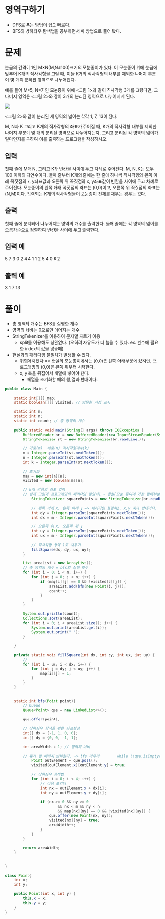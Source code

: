 # 영역구하기
- DFS로 푸는 방법이 쉽고 빠르다.
- BFS와 상하좌우 탐색법을 공부하면서 이 방법으로 풀어 봤다.

# 문제
눈금의 간격이 1인 M×N(M,N≤100)크기의 모눈종이가 있다. 이 모눈종이 위에 눈금에 맞추어 K개의 직사각형을 그릴 때, 이들 K개의 직사각형의 내부를 제외한 나머지 부분이 몇 개의 분리된 영역으로 나누어진다.

예를 들어 M=5, N=7 인 모눈종이 위에 <그림 1>과 같이 직사각형 3개를 그렸다면, 그 나머지 영역은 <그림 2>와 같이 3개의 분리된 영역으로 나누어지게 된다.

![](https://www.acmicpc.net/upload/images/zzJD2aQyF5Rm4IlOt.png)

<그림 2>와 같이 분리된 세 영역의 넓이는 각각 1, 7, 13이 된다.

M, N과 K 그리고 K개의 직사각형의 좌표가 주어질 때, K개의 직사각형 내부를 제외한 나머지 부분이 몇 개의 분리된 영역으로 나누어지는지, 그리고 분리된 각 영역의 넓이가 얼마인지를 구하여 이를 출력하는 프로그램을 작성하시오.

## 입력
첫째 줄에 M과 N, 그리고 K가 빈칸을 사이에 두고 차례로 주어진다. M, N, K는 모두 100 이하의 자연수이다. 둘째 줄부터 K개의 줄에는 한 줄에 하나씩 직사각형의 왼쪽 아래 꼭짓점의 x, y좌표값과 오른쪽 위 꼭짓점의 x, y좌표값이 빈칸을 사이에 두고 차례로 주어진다. 모눈종이의 왼쪽 아래 꼭짓점의 좌표는 (0,0)이고, 오른쪽 위 꼭짓점의 좌표는(N,M)이다. 입력되는 K개의 직사각형들이 모눈종이 전체를 채우는 경우는 없다.

## 출력
첫째 줄에 분리되어 나누어지는 영역의 개수를 출력한다. 둘째 줄에는 각 영역의 넓이를 오름차순으로 정렬하여 빈칸을 사이에 두고 출력한다.

## 입력 예
5 7 3
0 2 4 4
1 1 2 5
4 0 6 2

## 출력 예
3
1 7 13

# 풀이
- 총 영역의 개수는 BFS를 실행한 개수
- 영역의 너비는 0으로만 이어지는 개수
- StringTokenizer를 이용하여 문자열 자르기 이용
	- split를 이용해도 상관없다. (오히려 자유도가 더 높을 수 있다. ex. 변수에 필요한 index의 값을 넣을때)
- 현실과의 패러다임 불일치가 발생할 수 있다.
	- 뒤집어져있다 => 현실의 모눈종이에서는 (0,0)은 왼쪽 아래부분에 있지만, 프로그래밍의 (0,0)은 왼쪽 위부터 시작한다. 
	- x, y 축을 뒤집어서 배열에 넣어야 한다.
		- 배열을 초기화할 때의 행,열과 반대이다.
``` java
public class Main {  
  
    static int[][] map;  
    static boolean[][] visited; // 방문한 지점 표시  
  
    static int m;  
    static int n;  
    static int count; // 총 영역의 개수  
  
    public static void main(String[] args) throws IOException {  
        BufferedReader br = new BufferedReader(new InputStreamReader(System.in));  
        StringTokenizer st = new StringTokenizer(br.readLine());  
  
        // 가로(m)  세로(n) 직사각형개수(k)  
        m = Integer.parseInt(st.nextToken());  
        n = Integer.parseInt(st.nextToken());  
        int k = Integer.parseInt(st.nextToken());  
  
        // 초기화  
        map = new int[m][n];  
        visited = new boolean[m][n];  
  
        // k개 만큼의 좌표 입력  
        // 실제 그림과 프로그래밍의 패러다임 불일치1 - 현실(모눈 종이에 가장 밑에부분이 0,0) / 프로그래밍(가장 윗부분이 0,0)        // => x 축을 뒤집어야 한다.        for (int i = 0; i < k; i++) {  
            StringTokenizer squarePoints = new StringTokenizer(br.readLine());  
  
            // 왼쪽 아래 x, 왼쪽 아래 y => 패러다임 불일치2. x,y 축이 반대이다.  
            int dy = Integer.parseInt(squarePoints.nextToken());  
            int dx = m - Integer.parseInt(squarePoints.nextToken());  
  
            // 오른쪽 위 x, 오른쪽 위 y  
            int uy = Integer.parseInt(squarePoints.nextToken());  
            int ux = m - Integer.parseInt(squarePoints.nextToken());  
  
            // 직사각형 영역 1로 채우기  
            fillSquare(dx, dy, ux, uy);  
        }  
  
        List areaList = new ArrayList();  
        // 총 영역의 개수 = bfs의 실행 횟수  
        for (int i = 0; i < m; i++) {  
            for (int j = 0; j < n; j++) {  
                if (map[i][j] == 0 && !visited[i][j]) {  
                    areaList.add(bfs(new Point(i, j)));  
                    count++;  
                }  
            }  
        }  
  
        System.out.println(count);  
        Collections.sort(areaList);  
        for (int i = 0; i < areaList.size(); i++) {  
            System.out.print(areaList.get(i));  
            System.out.print(" ");  
        }  
  
    }  
  
    private static void fillSquare(int dx, int dy, int ux, int uy) {  
        //  
        for (int i = ux; i < dx; i++) {  
            for (int j = dy; j < uy; j++) {  
                map[i][j] = 1;  
            }  
        }  
    }  
  
  
    static int bfs(Point point){  
        // Queue  
        Queue<Point> que = new LinkedList<>();  
  
        que.offer(point);  
  
        // 상하좌우 탐색을 위한 좌표설정  
        int[] dx = {-1, 1, 0, 0};  
        int[] dy = {0, 0, -1, 1};  
  
        int areaWidth = 1; // 영역의 너비  
  
        // 큐가 빌 때까지 반복한다. -> bfs 마무리        while (!que.isEmpty()) {  
            Point outElement = que.poll();  
            visited[outElement.x][outElement.y] = true;  
  
            // 상하좌우 탐색법  
            for (int i = 0; i < 4; i++) {  
                // 다음 포인터  
                int nx = outElement.x + dx[i];  
                int ny = outElement.y + dy[i];  
  
                if (nx >= 0 && ny >= 0  
                        && nx < m && ny < n  
                        && map[nx][ny] == 0 && !visited[nx][ny]) {  
                    que.offer(new Point(nx, ny));  
                    visited[nx][ny] = true;  
                    areaWidth++;  
                }  
            }  
        }  
  
        return areaWidth;  
    }  
  
  
}  
  
class Point{  
    int x;  
    int y;  
  
    public Point(int x, int y) {  
        this.x = x;  
        this.y = y;  
    }  
}
```